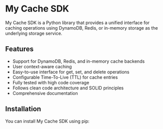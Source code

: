# My Cache SDK

My Cache SDK is a Python library that provides a unified interface for caching operations using DynamoDB, Redis, or in-memory storage as the underlying storage service.

## Features

- Support for DynamoDB, Redis, and in-memory cache backends
- User context-aware caching
- Easy-to-use interface for get, set, and delete operations
- Configurable Time-To-Live (TTL) for cache entries
- Fully tested with high code coverage
- Follows clean code architecture and SOLID principles
- Comprehensive documentation

## Installation

You can install My Cache SDK using pip: